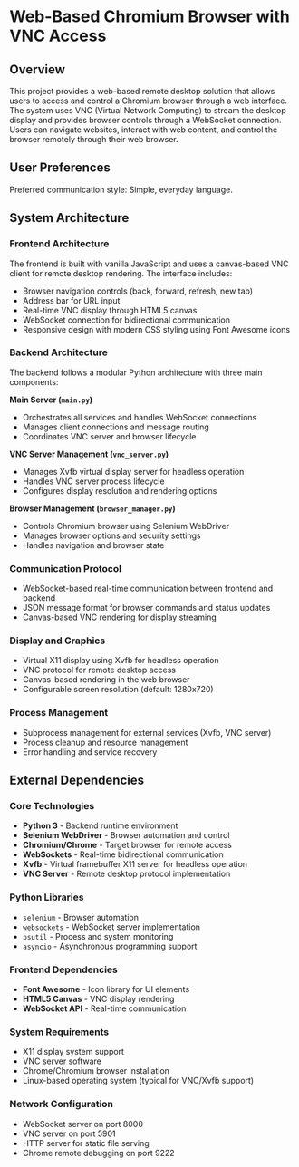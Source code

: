 # Web-Based Chromium Browser with VNC Access

## Overview

This project provides a web-based remote desktop solution that allows users to access and control a Chromium browser through a web interface. The system uses VNC (Virtual Network Computing) to stream the desktop display and provides browser controls through a WebSocket connection. Users can navigate websites, interact with web content, and control the browser remotely through their web browser.

## User Preferences

Preferred communication style: Simple, everyday language.

## System Architecture

### Frontend Architecture
The frontend is built with vanilla JavaScript and uses a canvas-based VNC client for remote desktop rendering. The interface includes:
- Browser navigation controls (back, forward, refresh, new tab)
- Address bar for URL input
- Real-time VNC display through HTML5 canvas
- WebSocket connection for bidirectional communication
- Responsive design with modern CSS styling using Font Awesome icons

### Backend Architecture
The backend follows a modular Python architecture with three main components:

**Main Server (`main.py`)**
- Orchestrates all services and handles WebSocket connections
- Manages client connections and message routing
- Coordinates VNC server and browser lifecycle

**VNC Server Management (`vnc_server.py`)**
- Manages Xvfb virtual display server for headless operation
- Handles VNC server process lifecycle
- Configures display resolution and rendering options

**Browser Management (`browser_manager.py`)**
- Controls Chromium browser using Selenium WebDriver
- Manages browser options and security settings
- Handles navigation and browser state

### Communication Protocol
- WebSocket-based real-time communication between frontend and backend
- JSON message format for browser commands and status updates
- Canvas-based VNC rendering for display streaming

### Display and Graphics
- Virtual X11 display using Xvfb for headless operation
- VNC protocol for remote desktop access
- Canvas-based rendering in the web browser
- Configurable screen resolution (default: 1280x720)

### Process Management
- Subprocess management for external services (Xvfb, VNC server)
- Process cleanup and resource management
- Error handling and service recovery

## External Dependencies

### Core Technologies
- **Python 3** - Backend runtime environment
- **Selenium WebDriver** - Browser automation and control
- **Chromium/Chrome** - Target browser for remote access
- **WebSockets** - Real-time bidirectional communication
- **Xvfb** - Virtual framebuffer X11 server for headless operation
- **VNC Server** - Remote desktop protocol implementation

### Python Libraries
- `selenium` - Browser automation
- `websockets` - WebSocket server implementation
- `psutil` - Process and system monitoring
- `asyncio` - Asynchronous programming support

### Frontend Dependencies
- **Font Awesome** - Icon library for UI elements
- **HTML5 Canvas** - VNC display rendering
- **WebSocket API** - Real-time communication

### System Requirements
- X11 display system support
- VNC server software
- Chrome/Chromium browser installation
- Linux-based operating system (typical for VNC/Xvfb support)

### Network Configuration
- WebSocket server on port 8000
- VNC server on port 5901
- HTTP server for static file serving
- Chrome remote debugging on port 9222